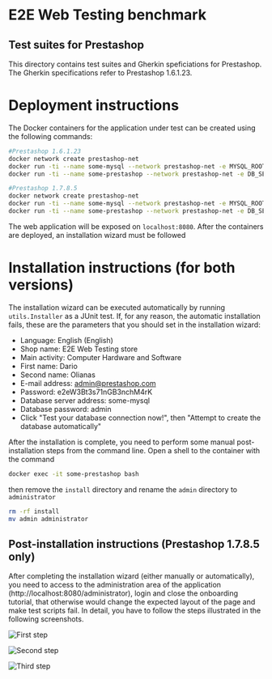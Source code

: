 E2E Web Testing benchmark
=========================

Test suites for Prestashop
----------------------

This directory contains test suites and Gherkin speficiations for Prestashop. The Gherkin specifications refer to Prestashop 1.6.1.23.

# Deployment instructions
The Docker containers for the application under test can be created using the following commands:


```bash
#Prestashop 1.6.1.23
docker network create prestashop-net 
docker run -ti --name some-mysql --network prestashop-net -e MYSQL_ROOT_PASSWORD=admin -p 3307:3306 -d mysql:5.7
docker run -ti --name some-prestashop --network prestashop-net -e DB_SERVER=some-mysql -p 8080:80 -d prestashop/prestashop:1.6.1.23

#Prestashop 1.7.8.5
docker network create prestashop-net
docker run -ti --name some-mysql --network prestashop-net -e MYSQL_ROOT_PASSWORD=admin -p 3307:3306 -d mysql:5.7
docker run -ti --name some-prestashop --network prestashop-net -e DB_SERVER=some-mysql -p 8080:80 -d prestashop/prestashop:1.7.8.5
```


The web application will be exposed on `localhost:8080`. After the containers are deployed, an installation wizard must be followed

# Installation instructions (for both versions)
The installation wizard can be executed automatically by running `utils.Installer` as a JUnit test. If, for any reason, the automatic installation fails, these are the parameters that you should set in the installation wizard:

* Language: English (English)
* Shop name: E2E Web Testing store
* Main activity: Computer Hardware and Software
* First name: Dario
* Second name: Olianas
* E-mail address: admin@prestashop.com
* Password: e2eW3Bt3s71nGB3nchM4rK
* Database server address: some-mysql
* Database password: admin
* Click "Test your database connection now!", then "Attempt to create the database automatically"

After the installation is complete, you need to perform some manual post-installation steps from the command line. 
Open a shell to the container with the command

```bash
docker exec -it some-prestashop bash
```

then remove the `install` directory and rename the `admin` directory to `administrator`

```bash
rm -rf install
mv admin administrator
```

## Post-installation instructions (Prestashop 1.7.8.5 only)
After completing the installation wizard (either manually or automatically), you need to access to the administration area of the application (http://localhost:8080/administrator), login and close the onboarding tutorial, that otherwise would change the expected layout of the page and make test scripts fail. In detail, you have to follow the steps illustrated in the following screenshots.

![First step](https://i.imgur.com/Y6pWNCD.png "Click START")

![Second step](https://i.imgur.com/brMQLSo.png "Click Skip this tutorial")

![Third step](https://i.imgur.com/niqIwQA.png "Click Stop the onboarding")

